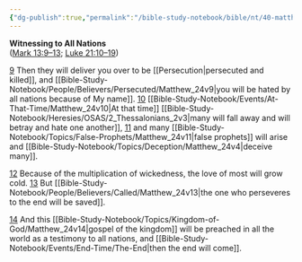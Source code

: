 ```yaml
---
{"dg-publish":true,"permalink":"/bible-study-notebook/bible/nt/40-matthew/matthew-24-9-14/","tags":["NT/40_Matthew-24v9-14"],"created":"2025-06-03T21:27:57.705-04:00","updated":"2025-06-04T01:43:11.275-04:00"}
---
```


**Witnessing to All Nations**<br/>
([Mark 13:9–13](https://www.google.com/url?sa=E&q=https%3A%2F%2Fbiblehub.com%2Fbsb%2Fmark%2F13.htm%239); [Luke 21:10–19](https://www.google.com/url?sa=E&q=https%3A%2F%2Fbiblehub.com%2Fbsb%2Fluke%2F21.htm%2310))

[9](https://www.google.com/url?sa=E&q=https%3A%2F%2Fbiblehub.com%2Fmatthew%2F24-9.htm) Then they will deliver you over to be [[Persecution\|persecuted and killed]], and [[Bible-Study-Notebook/People/Believers/Persecuted/Matthew_24v9\|you will be hated by all nations because of My name]]. [10](https://www.google.com/url?sa=E&q=https%3A%2F%2Fbiblehub.com%2Fmatthew%2F24-10.htm) [[Bible-Study-Notebook/Events/At-That-Time/Matthew_24v10\|At that time]] [[Bible-Study-Notebook/Heresies/OSAS/2_Thessalonians_2v3\|many will fall away and will betray and hate one another]], [11](https://www.google.com/url?sa=E&q=https%3A%2F%2Fbiblehub.com%2Fmatthew%2F24-11.htm) and many [[Bible-Study-Notebook/Topics/False-Prophets/Matthew_24v11\|false prophets]] will arise and [[Bible-Study-Notebook/Topics/Deception/Matthew_24v4\|deceive many]].

[12](https://www.google.com/url?sa=E&q=https%3A%2F%2Fbiblehub.com%2Fmatthew%2F24-12.htm) Because of the multiplication of wickedness, the love of most will grow cold. [13](https://www.google.com/url?sa=E&q=https%3A%2F%2Fbiblehub.com%2Fmatthew%2F24-13.htm) But [[Bible-Study-Notebook/People/Believers/Called/Matthew_24v13\|the one who perseveres to the end will be saved]].

[14](https://www.google.com/url?sa=E&q=https%3A%2F%2Fbiblehub.com%2Fmatthew%2F24-14.htm) And this [[Bible-Study-Notebook/Topics/Kingdom-of-God/Matthew_24v14\|gospel of the kingdom]] will be preached in all the world as a testimony to all nations, and [[Bible-Study-Notebook/Events/End-Time/The-End\|then the end will come]].
